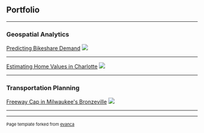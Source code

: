 ## Portfolio

---

### Geospatial Analytics

[Predicting Bikeshare Demand](/sample_page)
<img src="images/dummy_thumbnail.jpg?raw=true"/>

---
[Estimating Home Values in Charlotte](/pdf/sample_presentation.pdf)
<img src="images/dummy_thumbnail.jpg?raw=true"/>

---

### Transportation Planning

[Freeway Cap in Milwaukee's Bronzeville](/sample_page)
<img src="images/dummy_thumbnail.jpg?raw=true"/>

---




---
<p style="font-size:11px">Page template forked from <a href="https://github.com/evanca/quick-portfolio">evanca</a></p>
<!-- Remove above link if you don't want to attibute -->
